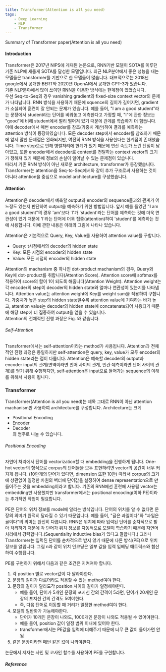 ```yaml
---
title: Transformer(Attention is all you need)
tags:
    - Deep Learning
    - NLP
    - Transformer
---
```


Summary of Transformer paper(Attention is all you need) <br>

<!--more-->

#### Introduction

Transformer은 2017년 NIPS에 게재된 논문으로, RNN기반 모델이 SOTA를 이루던 기존 NLP에 새롭게 SOTA를 달성한 모델입니다. 최근 NLP분야에서 좋은 성능을 내는 모델들은 transformer를 기반으로 한 모델들이 많습니다. 대표적으로는 2018년 google에서 공개한 BERT와 2020년 OpenAI에서 공개한 GPT-3가 있습니다. <br>
기존 NLP분야에서 많이 쓰이던 RNN을 이용한 방식에는 한계점이 있었습니다. <br>
우선 Seq-to-Seq의 경우 vanishing gradient와 fixed-size context vector의 문제가 나타납니다. RNN 방식을 사용하기 때문에 squence의 길이가 길어지면, gradient가 소실되어 훈련이 잘 안되는 문제가 있습니다. 예를 들어, "I am a good student"라는 문장에서 student라는 단어를 비워놓고 예측한다고 가정할 때, "I"에 관한 정보는 "good"에 비해 student에서 멀리 떨어져 있기 때문에 관계를 학습하기 더 힘듭니다. <br>
이에 decoder에서 매번 encoder를 참조(가중치 계산)하여 결과를 예측하는 attention 방식이 등장하였습니다. 모든 decoder step에서 encoder를 참조하기 때문에 앞서 말한 문제점은 완화되지만, 여전히 RNN 방식을 사용한다는 한계점이 존재했습니다. Time step으로 인해 병렬처리에 한계가 있기 때문에 연산 속도가 느린 단점이 남아있고, 또한 encoder에서 decoder로 context를 전달하는 context vector의 크기가 정해져 있기 때문에 정보의 손실이 일어날 수 있는 문제점이 있습니다. <br>
따라서 기존 RNN 방식이 아닌 새로운 architecture, transformer가 등장했습니다. Transformer는 attention을 Seq-to-Seq에서와 같이 추가 구조로써 사용하는 것이 아니라 attention을 중심으로 model architecture를 구성했습니다.<br>

#### Attention

Attention은 decoder에서 예측할 output과 encoder의 sequence들과의 관계가 어느정도 있는지 판단하여 output을 예측하기 위한 방법입니다. 앞서 예를 들었던 "I am a good student"의 경우 'am'보다 'I'가 'student'라는 단어를 예측하는 것에 더욱 연관성이 있기 때문에 'I'라는 단어에 더욱 집중(attention)하여 'student'를 예측하는 것에 사용합니다. 이에 관한 내용은 아래의 그림에 나타나 있습니다. <br>

Attention은 기본적으로 Query, Key, Value를 사용하여 attention value를 구합니다. <br>

-   Query: t시점에서의 decoder의 hidden state <br>
-   Key: 모든 시점의 encoder의 hidden state <br>
-   Value: 모든 시점의 encoder의 hidden state <br>

Attention의 machanism 중 하나인 dot-product machanism의 경우, Query와 Key에 dot-product를 취합니다(Attention Score). Attention score에 softmax를 적용하여 score의 합이 1이 되도록 해줍니다(Attention Weight). Attention weight는 각 encoder의 step이 decoder의 hidden state와 얼마나 연관성이 있는지를 나타냅니다. Attention value는 attention weight에 Key를 weight sum을 적용하여 구합니다. 가중치가 높은 step의 hidden state일수록 attention value에 기여하는 바가 높고, attention value는 decoder의 hidden state에 concatenate되어 사용되기 때문에 해당 step에 더 집중하여 output을 얻을 수 있습니다. <br>
Attention의 전체적인 진행 과정은 Fig. 와 같습니다.<br>

###### Self-Attention

Transformer에서는 self-attention이라는 method가 사용됩니다. Attention과 전체적인 진행 과정은 동일하지만 self-attention은 query, key, value가 모두 encoder의 hidden state라는 점이 다릅니다. Attention은 예측할 decoder의 output과 encoder input의 관계(변역이라면 언어 사이의 관계, 빈칸 예측이라면 단어 사이의 관계)를 얻기 위해 수행하지만, self-attention은 input으로 들어가는 sequence의 이해를 위해서 사용이 됩니다. <br>

### Transformer

Transformer(Attention is all you need)는 제목 그대로 RNN이 아닌 attention machanism만 사용하여 architecture를 구성합니다. Architecture는 크게 <br>

-   Positional Encoding <br>
-   Encoder <br>
-   Decoder <br>
    의 범주로 나눌 수 있습니다. <br>

###### Positional Encoding

자연어 처리에서 단어를 vectorization할 때 embedding을 진행하게 됩니다. One-hot vector의 형식으로 corpus의 단어들을 모두 표현하려면 vector의 공간이 너무 커지게 됩니다. (10만개의 단어가 있다면, dimension 또한 10만) 따라서 corpus의 크기에 상관없이 일정한 차원의 벡터에 단어값을 설정하여 dense representation으로 만들어주는 것을 embedding이라고 합니다. 기존의 RNN에선 훈련에 사용될 vector는 embedding만 사용했지만 transformer에서는 positional encoding(이하 PE)이라는 추가적인 작업이 필요합니다. <br>

PE은 단어의 위치 정보를 model에 알리는 방식입니다. 단어의 위치를 알 수 없다면 문장의 의미가 완적히 달라질 수 있기 때문입니다. 예를 들어, "귤은 과일이다"와 "과일은 귤이다"의 의미는 완전히 다릅니다. RNN은 위치에 따라 입력된 단어를 순차적으로 받아 처리하기 때문에 각 단어가 위치 정보를 자동적으로 모델이 학습하기 때문에 자연어 처리에서 강력합니다.(Sequentiality inductive bias가 있다고 말합니다.) 그러나 Transformer는 입력된 단어를 순차적으로 받지 않기 때문에 다른 방식(PE)으로 위치 정보를 알립니다. 그림 n과 같이 위치 인코딩은 일부 값을 입력 임베딩 매트릭스와 합산하여 수행됩니다. <br>

PE를 구현하기 위해서 다음과 같은 조건은 지켜져야 합니다. <br>

1. 각 position 별로 vector값이 다 달라야한다. <br>
2. 문장의 길이가 다르더라도 적용할 수 있는 method여야 한다. <br>
3. 문장의 길이가 달라도각 position 사이의 길이가 일정해야한다. <br>
    - 예를 들어, 단어가 5개인 문장의 포지션 간의 간격이 5라면, 단어가 20개인 문장의 포지션 간의 간격도 5여야한다. <br>
    - 즉, 다음 단어로 이동할 때 거리가 일정한 method여야 한다.
4. 모델의 일반화가 가능해야한다. <br>
    - 단어가 10개인 문장이 나와도, 1000개인 문장이 나와도 적용될 수 있어야한다. <br>
    - 예를 들어, position 값이 일정 범위 이내에 있어야 한다. <br>
    - transformer에서는 PE값을 입력에 더해주기 때문에 너무 큰 값이 들어가면 안됨 <br>
5. 같은 문장이라면 매번 같은 값이 나와야한다.<br>

논문에서 저자는 사인 및 코사인 함수를 사용하여 PE를 구현합니다.

##### Reference <br>
